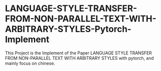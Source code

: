# LANGUAGE-STYLE-TRANSFER-FROM-NON-PARALLEL-TEXT-WITH-ARBITRARY-STYLES-Pytorch-Implement
This Project is the Implement of the Paper LANGUAGE STYLE TRANSFER FROM NON-PARALLEL TEXT WITH ARBITRARY STYLES with pytorch, and mainly focus on chinese.
